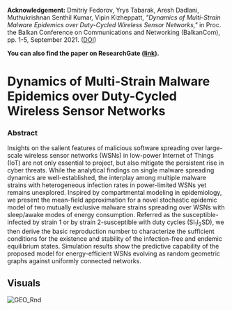 **Acknowledgement:** 
Dmitriy Fedorov, Yrys Tabarak, Aresh Dadlani, Muthukrishnan Senthil Kumar, Vipin Kizheppatt, *"Dynamics of Multi-Strain Malware Epidemics over Duty-Cycled Wireless Sensor Networks,"* in Proc. the Balkan Conference on Communications and Networking (BalkanCom), pp. 1-5, September 2021. ([DOI](https://doi.org/10.1109/BalkanCom53780.2021.9593147))

**You can also find the paper on ResearchGate ([link](https://www.researchgate.net/publication/355920936_Dynamics_of_Multi-Strain_Malware_Epidemics_over_Duty-Cycled_Wireless_Sensor_Networks)).**

# Dynamics of Multi-Strain Malware Epidemics over Duty-Cycled Wireless Sensor Networks

### Abstract
Insights on the salient features of malicious software spreading over large-scale wireless sensor networks (WSNs) in low-power Internet of Things (IoT) are not only essential to project, but also mitigate the persistent rise in cyber threats. While the analytical findings on single malware spreading dynamics are well-established, the interplay among multiple malware strains with heterogeneous infection rates in power-limited WSNs yet remains unexplored. Inspired by compartmental modeling in epidemiology, we present the mean-field approximation for a novel stochastic epidemic model of two mutually exclusive malware strains spreading over WSNs with sleep/awake modes of energy consumption. Referred as the susceptible-infected by strain 1 or by strain 2-susceptible with duty cycles (SI<sub>1</sub>I<sub>2</sub>SD), we then derive the basic reproduction number to characterize the sufficient conditions for the existence and stability of the infection-free and endemic equilibrium states. Simulation results show the predictive capability of the proposed model for energy-efficient WSNs evolving as random geometric graphs against uniformly connected networks.

## Visuals

![GEO_Rnd](https://github.com/cnsl-nu/Susceptible-Infected-by-strain-1-or-by-strain-2-Susceptible-with-Duty-cycles-SI1I2SD-/blob/main/visual/GEO_Rnd.gif)
